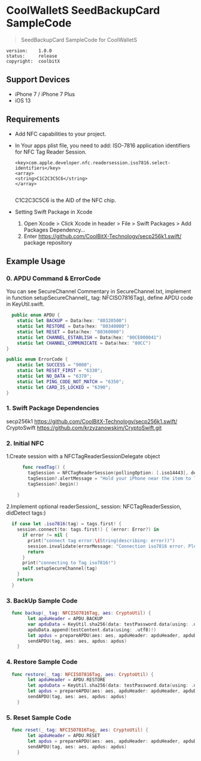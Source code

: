 # CoolWalletS SeedBackupCard SampleCode

> SeedBackupCard SampleCode for CoolWalletS

```
version:    1.0.0
status:     release
copyright:  coolbitX
```

## Support Devices
- iPhone 7 / iPhone 7 Plus
- iOS 13

## Requirements
- Add NFC capabilities to your project.
- In Your apps plist file, you need to add: ISO-7816 application identifiers for NFC Tag Reader Session.

  ```
  <key>com.apple.developer.nfc.readersession.iso7816.select-identifiers</key>  
  <array>  
  <string>C1C2C3C5C6</string>  
  </array>  
 
  ```

  C1C2C3C5C6 is the AID of the NFC chip.

- Setting Swift Package in Xcode
  1. Open Xcode > Click Xcode in header > File > Swift Packages > Add Packages Dependency...
  2. Enter https://github.com/CoolBitX-Technology/secp256k1.swift/ package repository

## Example Usage

### 0. APDU Command  & ErrorCode

You can see SecureChannel Commentary in SecureChannel.txt, implement in function setupSecureChannel(_ tag: NFCISO7816Tag), define APDU code in KeyUtil.swift.

```swift 
  public enum APDU {
    static let BACKUP = Data(hex: "80320500")
    static let RESTORE = Data(hex: "80340000")
    static let RESET = Data(hex: "80360000")
    static let CHANNEL_ESTABLISH = Data(hex: "80CE000041") 
    static let CHANNEL_COMMUNICATE = Data(hex: "80CC")
}

public enum ErrorCode {
    static let SUCCESS = "9000";
    static let RESET_FIRST = "6330";
    static let NO_DATA = "6370";
    static let PING_CODE_NOT_MATCH = "6350";
    static let CARD_IS_LOCKED = "6390";
}
```

### 1. Swift Package Dependencies
secp256k1 https://github.com/CoolBitX-Technology/secp256k1.swift/
CryptoSwift https://github.com/krzyzanowskim/CryptoSwift.git


### 2. Initial NFC
1.Create session with a NFCTagReaderSessionDelegate object
```swift
      func readTag() {
        tagSession = NFCTagReaderSession(pollingOption: [.iso14443], delegate: self, queue: nil)
        tagSession?.alertMessage = "Hold your iPhone near the item to learn more about it."
        tagSession?.begin()
        
    }

```
2.Implement optional readerSession(_ session: NFCTagReaderSession, didDetect tags:)
```swift
  if case let .iso7816(tag) = tags.first! {
    session.connect(to: tags.first!) { (error: Error?) in
      if error != nil {
        print("connect tag error:\(String(describing: error))")
        session.invalidate(errorMessage: "Connection iso7816 error. Please try again.")
        return
      }
      print("connecting to Tag iso7816!")
      self.setupSecureChannel(tag)
    }
    return
  }

```
### 3. BackUp Sample Code


```swift
  func backup(_ tag: NFCISO7816Tag, aes: CryptoUtil) {
        let apduHeader = APDU.BACKUP
        var apduData = KeyUtil.sha256(data: testPassword.data(using: .utf8)!)
        apduData.append(testContent.data(using: .utf8)!)
        let apdus = prepareAPDU(aes: aes, apduHeader: apduHeader, apduData: apduData)
        sendAPDU(tag, aes: aes, apdus: apdus)
    }
```

### 4. Restore Sample Code


```swift
  func restore(_ tag: NFCISO7816Tag, aes: CryptoUtil) {
        let apduHeader = APDU.RESTORE
        let apduData = KeyUtil.sha256(data: testPassword.data(using: .utf8)!)
        let apdus = prepareAPDU(aes: aes, apduHeader: apduHeader, apduData: apduData)
        sendAPDU(tag, aes: aes, apdus: apdus)
    }
```

### 5. Reset Sample Code


```swift
  func reset(_ tag: NFCISO7816Tag, aes: CryptoUtil) {
        let apduHeader = APDU.RESET
        let apdus = prepareAPDU(aes: aes, apduHeader: apduHeader, apduData: nil)
        sendAPDU(tag, aes: aes, apdus: apdus)
    }
```
